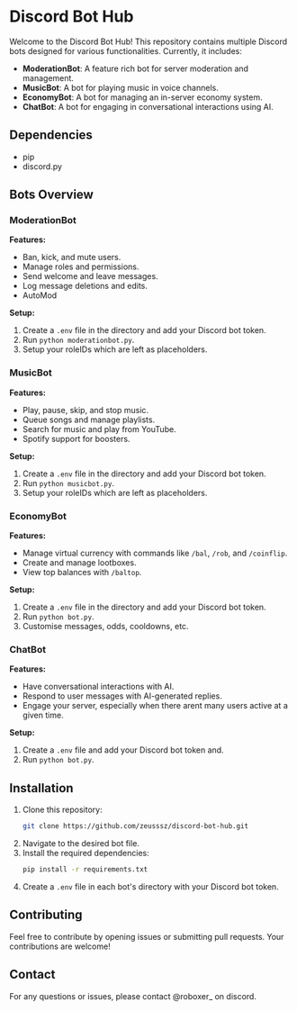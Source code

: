 # Discord Bot Hub

Welcome to the Discord Bot Hub! This repository contains multiple Discord bots designed for various functionalities. Currently, it includes:

- **ModerationBot**: A feature rich bot for server moderation and management.
- **MusicBot**: A bot for playing music in voice channels.
- **EconomyBot**: A bot for managing an in-server economy system.
- **ChatBot**: A bot for engaging in conversational interactions using AI.

## Dependencies 
- pip
- discord.py

## Bots Overview

### ModerationBot

**Features:**
- Ban, kick, and mute users.
- Manage roles and permissions.
- Send welcome and leave messages.
- Log message deletions and edits.
- AutoMod

**Setup:**
1. Create a `.env` file in the directory and add your Discord bot token.
2. Run `python moderationbot.py`.
3. Setup your roleIDs which are left as placeholders.

### MusicBot

**Features:**
- Play, pause, skip, and stop music.
- Queue songs and manage playlists.
- Search for music and play from YouTube.
- Spotify support for boosters.

**Setup:**
1. Create a `.env` file in the directory and add your Discord bot token.
2. Run `python musicbot.py`.
3. Setup your roleIDs which are left as placeholders.

### EconomyBot

**Features:**
- Manage virtual currency with commands like `/bal`, `/rob`, and `/coinflip`.
- Create and manage lootboxes.
- View top balances with `/baltop`.

**Setup:**
1. Create a `.env` file in the directory and add your Discord bot token.
2. Run `python bot.py`.
3. Customise messages, odds, cooldowns, etc.

### ChatBot

**Features:**
- Have conversational interactions with AI.
- Respond to user messages with AI-generated replies.
- Engage your server, especially when there arent many users active at a given time.

**Setup:**
1. Create a `.env` file and add your Discord bot token and.
2. Run `python bot.py`.

## Installation

1. Clone this repository:
   ```bash
   git clone https://github.com/zeusssz/discord-bot-hub.git
   ```
2. Navigate to the desired bot file.
3. Install the required dependencies:
   ```bash
   pip install -r requirements.txt
   ```
4. Create a `.env` file in each bot's directory with your Discord bot token.

## Contributing

Feel free to contribute by opening issues or submitting pull requests. Your contributions are welcome!

## Contact

For any questions or issues, please contact @roboxer_ on discord.
